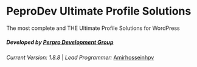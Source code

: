 **PeproDev Ultimate Profile Solutions**
=======================================

The most complete and THE Ultimate Profile Solutions for WordPress

##### **Developed by** [Perpro Development Group](https://pepro.dev/)

*Current Version: 1.8.8* \| *Lead Programmer:* [Amirhosseinhpv](https://hpv.im/)
